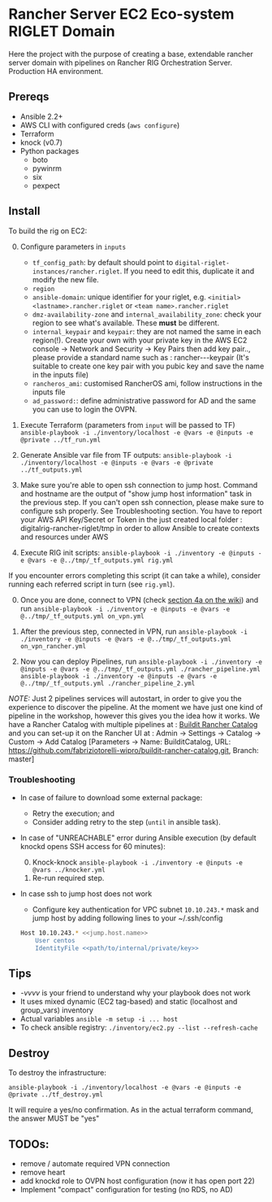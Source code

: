 
# Rancher Server EC2 Eco-system RIGLET Domain

Here the project with the purpose of creating a base, extendable rancher server domain with pipelines on Rancher RIG Orchestration Server. Production HA environment.


## Prereqs
* Ansible 2.2+
* AWS CLI with configured creds (`aws configure`)
* Terraform
* knock (v0.7)
* Python packages
    * boto
    * pywinrm
    * six
    * pexpect

## Install
To build the rig on EC2:

0. Configure parameters in `inputs`

    * `tf_config_path`: by default should point to `digital-riglet-instances/rancher.riglet`. If you need to edit this, duplicate it and modify the new file.
    * `region`
    * `ansible-domain`: unique identifier for your riglet, e.g. `<initial><lastname>.rancher.riglet` or `<team name>.rancher.riglet`
    * `dmz-availability-zone` and `internal_availability_zone`: check your region to see what's available. These **must** be different.
    * `internal_keypair` and `keypair`: they are not named the same in each region(!). Create your own with your private key in the AWS EC2 console -> Network and Security -> Key Pairs then add key pair.., please provide a standard name such as : rancher-<initial><lastname>-<region>-keypair (It's suitable to create one key pair with you pubic key and save the name in the inputs file)
    * `rancheros_ami`: customised RancherOS ami, follow instructions in the inputs file
    * `ad_password:`: define administrative password for AD and the same you can use to login the OVPN.

0. Execute Terraform (parameters from `input` will be passed to TF)
  `ansible-playbook -i ./inventory/localhost -e @vars -e @inputs -e @private ../tf_run.yml`

0. Generate Ansible var file from TF outputs:
  `ansible-playbook -i ./inventory/localhost -e @inputs -e @vars -e @private ../tf_outputs.yml`

0. Make sure you're able to open ssh connection to jump host. Command and hostname are the output of "show jump host information" task in the previous step.
   If you can't open ssh connection, please make sure to configure ssh properly. See Troubleshooting section.
   You have to report your AWS API Key/Secret or Token in the just created local folder : digitalrig-rancher-riglet/tmp in order to allow
   Ansible to create contexts and resources under AWS

0. Execute RIG init scripts:
  `ansible-playbook -i ./inventory -e @inputs -e @vars -e @../tmp/_tf_outputs.yml rig.yml`

  If you encounter errors completing this script (it can take a while), consider running each referred script in turn (see `rig.yml`).

0. Once you are done, connect to VPN (check [section 4a on the wiki](https://digitalrig.atlassian.net/wiki/pages/viewpage.action?pageId=54460451)) and run
  `ansible-playbook -i ./inventory -e @inputs -e @vars -e @../tmp/_tf_outputs.yml on_vpn.yml`

0. After the previous step, connected in VPN, run
  `ansible-playbook -i ./inventory -e @inputs -e @vars -e @../tmp/_tf_outputs.yml on_vpn_rancher.yml`

0. Now you can deploy Pipelines, run
`ansible-playbook -i ./inventory -e @inputs -e @vars -e @../tmp/_tf_outputs.yml ./rancher_pipeline.yml`
`ansible-playbook -i ./inventory -e @inputs -e @vars -e @../tmp/_tf_outputs.yml ./rancher_pipeline_2.yml`

*NOTE:* Just 2 pipelines services will autostart, in order to give you the experience to discover the pipeline. At the moment we have just one
kind of pipeline in the workshop, however this gives you the idea how it works. We have a Rancher Catalog with multiple pipelines
at : [Buildit Rancher Catalog](https://github.com/fabriziotorelli-wipro/buildit-rancher-catalog) and you can set-up it on the Rancher
UI at : Admin -> Settings -> Catalog -> Custom -> Add Catalog [Parameters -> Name: BuilditCatalog, URL: https://github.com/fabriziotorelli-wipro/buildit-rancher-catalog.git, Branch: master]

### Troubleshooting
* In case of failure to download some external package:
     * Retry the execution; and
     * Consider adding retry to the step (`until` in ansible task).

* In case of "UNREACHABLE" error during Ansible execution (by default knockd opens SSH access for 60 minutes):

  0. Knock-knock `ansible-playbook -i ./inventory -e @inputs -e @vars ../knocker.yml`
  0. Re-run required step.
* In case ssh to jump host does not work
  * Configure key authentication for VPC subnet `10.10.243.*` mask and jump host by adding following lines to your ~/.ssh/config
  ```bash
  Host 10.10.243.* <<jump.host.name>>
      User centos
      IdentityFile <<path/to/internal/private/key>>
  ```

## Tips
* _-vvvv_ is your friend to understand why your playbook does not work
* It uses mixed dynamic (EC2 tag-based) and static (localhost and group_vars) inventory
* Actual variables `ansible -m setup -i ... host`
* To check ansible registry: `./inventory/ec2.py --list --refresh-cache`

## Destroy

To destroy the infrastructure:

   ```ansible-playbook -i ./inventory/localhost -e @vars -e @inputs -e @private ../tf_destroy.yml```

It will require a yes/no confirmation. As in the actual terraform command, the answer MUST be "yes"


## TODOs:
* remove / automate required VPN connection
* remove heart
* add knockd role to OVPN host configuration (now it has open port 22)
* Implement "compact" configuration for testing (no RDS, no AD)
```

